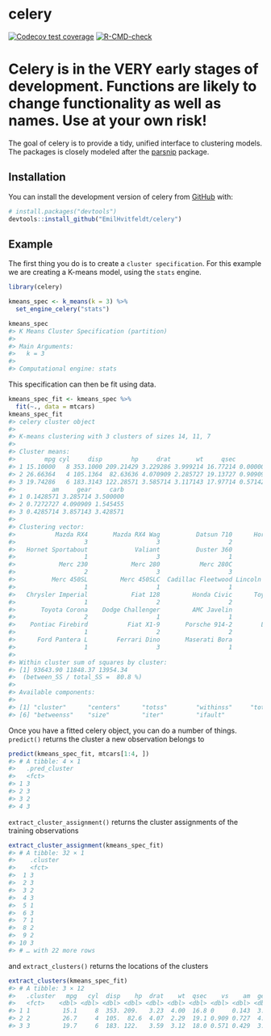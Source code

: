 
<!-- README.md is generated from README.Rmd. Please edit that file -->

# celery

<!-- badges: start -->

[![Codecov test
coverage](https://codecov.io/gh/EmilHvitfeldt/celery/branch/main/graph/badge.svg)](https://app.codecov.io/gh/EmilHvitfeldt/celery?branch=main)
[![R-CMD-check](https://github.com/EmilHvitfeldt/celery/actions/workflows/R-CMD-check.yaml/badge.svg)](https://github.com/EmilHvitfeldt/celery/actions/workflows/R-CMD-check.yaml)
<!-- badges: end -->

# Celery is in the VERY early stages of development. Functions are likely to change functionality as well as names. Use at your own risk!

The goal of celery is to provide a tidy, unified interface to clustering
models. The packages is closely modeled after the
[parsnip](https://parsnip.tidymodels.org/) package.

## Installation

You can install the development version of celery from
[GitHub](https://github.com/) with:

``` r
# install.packages("devtools")
devtools::install_github("EmilHvitfeldt/celery")
```

## Example

The first thing you do is to create a `cluster specification`. For this
example we are creating a K-means model, using the `stats` engine.

``` r
library(celery)

kmeans_spec <- k_means(k = 3) %>%
  set_engine_celery("stats") 

kmeans_spec
#> K Means Cluster Specification (partition)
#> 
#> Main Arguments:
#>   k = 3
#> 
#> Computational engine: stats
```

This specification can then be fit using data.

``` r
kmeans_spec_fit <- kmeans_spec %>%
  fit(~., data = mtcars)
kmeans_spec_fit
#> celery cluster object
#> 
#> K-means clustering with 3 clusters of sizes 14, 11, 7
#> 
#> Cluster means:
#>        mpg cyl     disp        hp     drat       wt     qsec        vs
#> 1 15.10000   8 353.1000 209.21429 3.229286 3.999214 16.77214 0.0000000
#> 2 26.66364   4 105.1364  82.63636 4.070909 2.285727 19.13727 0.9090909
#> 3 19.74286   6 183.3143 122.28571 3.585714 3.117143 17.97714 0.5714286
#>          am     gear     carb
#> 1 0.1428571 3.285714 3.500000
#> 2 0.7272727 4.090909 1.545455
#> 3 0.4285714 3.857143 3.428571
#> 
#> Clustering vector:
#>           Mazda RX4       Mazda RX4 Wag          Datsun 710      Hornet 4 Drive 
#>                   3                   3                   2                   3 
#>   Hornet Sportabout             Valiant          Duster 360           Merc 240D 
#>                   1                   3                   1                   2 
#>            Merc 230            Merc 280           Merc 280C          Merc 450SE 
#>                   2                   3                   3                   1 
#>          Merc 450SL         Merc 450SLC  Cadillac Fleetwood Lincoln Continental 
#>                   1                   1                   1                   1 
#>   Chrysler Imperial            Fiat 128         Honda Civic      Toyota Corolla 
#>                   1                   2                   2                   2 
#>       Toyota Corona    Dodge Challenger         AMC Javelin          Camaro Z28 
#>                   2                   1                   1                   1 
#>    Pontiac Firebird           Fiat X1-9       Porsche 914-2        Lotus Europa 
#>                   1                   2                   2                   2 
#>      Ford Pantera L        Ferrari Dino       Maserati Bora          Volvo 142E 
#>                   1                   3                   1                   2 
#> 
#> Within cluster sum of squares by cluster:
#> [1] 93643.90 11848.37 13954.34
#>  (between_SS / total_SS =  80.8 %)
#> 
#> Available components:
#> 
#> [1] "cluster"      "centers"      "totss"        "withinss"     "tot.withinss"
#> [6] "betweenss"    "size"         "iter"         "ifault"
```

Once you have a fitted celery object, you can do a number of things.
`predict()` returns the cluster a new observation belongs to

``` r
predict(kmeans_spec_fit, mtcars[1:4, ])
#> # A tibble: 4 × 1
#>   .pred_cluster
#>   <fct>        
#> 1 3            
#> 2 3            
#> 3 2            
#> 4 3
```

`extract_cluster_assignment()` returns the cluster assignments of the
training observations

``` r
extract_cluster_assignment(kmeans_spec_fit)
#> # A tibble: 32 × 1
#>    .cluster
#>    <fct>   
#>  1 3       
#>  2 3       
#>  3 2       
#>  4 3       
#>  5 1       
#>  6 3       
#>  7 1       
#>  8 2       
#>  9 2       
#> 10 3       
#> # … with 22 more rows
```

and `extract_clusters()` returns the locations of the clusters

``` r
extract_clusters(kmeans_spec_fit)
#> # A tibble: 3 × 12
#>   .cluster   mpg   cyl  disp    hp  drat    wt  qsec    vs    am  gear  carb
#>   <fct>    <dbl> <dbl> <dbl> <dbl> <dbl> <dbl> <dbl> <dbl> <dbl> <dbl> <dbl>
#> 1 1         15.1     8  353. 209.   3.23  4.00  16.8 0     0.143  3.29  3.5 
#> 2 2         26.7     4  105.  82.6  4.07  2.29  19.1 0.909 0.727  4.09  1.55
#> 3 3         19.7     6  183. 122.   3.59  3.12  18.0 0.571 0.429  3.86  3.43
```
